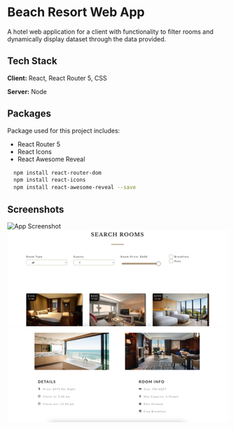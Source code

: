 # Beach Resort Web App

A hotel web application for a client with functionality to filter rooms and dynamically display dataset through the data provided.

## Tech Stack

**Client:** React, React Router 5, CSS

**Server:** Node

## Packages

Package used for this project includes:

- React Router 5
- React Icons
- React Awesome Reveal

```bash
  npm install react-router-dom
  npm install react-icons
  npm install react-awesome-reveal --save
```

## Screenshots

![App Screenshot](/src/images/screen-shot1.png)
![App Screenshot](/src/images/screen-shot2.png)
![App Screenshot](/src/images/screen-shot3.png)
